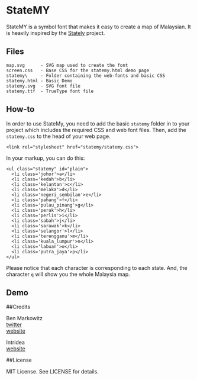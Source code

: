 # StateMY

StateMY is a symbol font that makes it easy to create a map of Malaysian. It is heavily inspired by the [Stately][1] project.

## Files
    map.svg      - SVG map used to create the font
    screen.css   - Base CSS for the statemy.html demo page
    statemy\     - Folder containing the web-fonts and basic CSS
    statemy.html - Basic Demo
    statemy.svg  - SVG font file
    statemy.ttf  - TrueType font file

## How-to

In order to use StateMy, you need to add the basic `statemy` folder in to your project which includes the required CSS and web font files.  Then, add the `statemy.css` to the head of your web page.

`<link rel="stylesheet" href="statemy/statemy.css">`

In your markup, you can do this:

    <ul class="statemy" id="plain">
      <li class='johor'>a</li>
      <li class='kedah'>b</li>
      <li class='kelantan'>c</li>
      <li class='melaka'>d</li>
      <li class='negeri_sembilan'>e</li>
      <li class='pahang'>f</li>
      <li class='pulau_pinang'>g</li>
      <li class='perak'>h</li>
      <li class='perlis'>i</li>
      <li class='sabah'>j</li>
      <li class='sarawak'>k</li>
      <li class='selangor'>l</li>
      <li class='terengganu'>m</li>
      <li class='kuala_lumpur'>n</li>
      <li class='labuan'>o</li>
      <li class='putra_jaya'>p</li>
    </ul>

Please notice that each character is corresponding to each state.  And, the character `q` will show you the whole Malaysia map.

## Demo

##Credits

Ben Markowitz  
[twitter](http://www.twitter.com/bpmarkowitz)  
[website](http://www.benmarkowitz.com)  

Intridea  
[website](http://www.intridea.com)  

##License

MIT License. See LICENSE for details.

[1]: https://github.com/intridea/stately